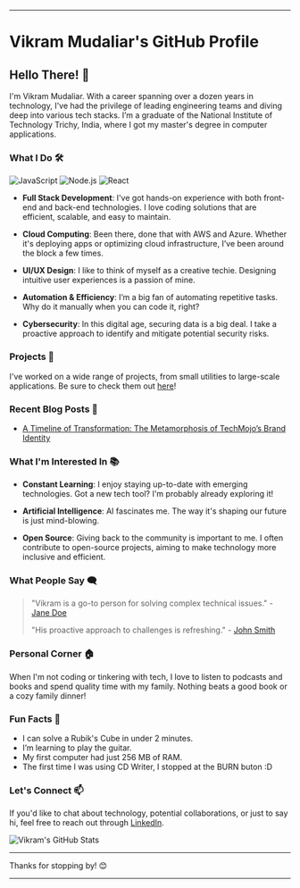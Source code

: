 
---

# Vikram Mudaliar's GitHub Profile

## Hello There! 👋

I'm Vikram Mudaliar. With a career spanning over a dozen years in technology, I've had the privilege of leading engineering teams and diving deep into various tech stacks. I’m a graduate of the National Institute of Technology Trichy, India, where I got my master's degree in computer applications.

### What I Do 🛠️

![JavaScript](https://img.shields.io/badge/-JavaScript-black?style=flat-square&logo=javascript)
![Node.js](https://img.shields.io/badge/-Node.js-black?style=flat-square&logo=Node.js)
![React](https://img.shields.io/badge/-React-black?style=flat-square&logo=react)

- **Full Stack Development**: I've got hands-on experience with both front-end and back-end technologies. I love coding solutions that are efficient, scalable, and easy to maintain.
  
- **Cloud Computing**: Been there, done that with AWS and Azure. Whether it's deploying apps or optimizing cloud infrastructure, I’ve been around the block a few times.
  
- **UI/UX Design**: I like to think of myself as a creative techie. Designing intuitive user experiences is a passion of mine.

- **Automation & Efficiency**: I’m a big fan of automating repetitive tasks. Why do it manually when you can code it, right?

- **Cybersecurity**: In this digital age, securing data is a big deal. I take a proactive approach to identify and mitigate potential security risks.

### Projects 📂

I've worked on a wide range of projects, from small utilities to large-scale applications. Be sure to check them out [here](https://www.npmjs.com/~vikramudaliar)!

### Recent Blog Posts 📝
<!-- BLOG-POST-LIST:START -->
- [A Timeline of Transformation: The Metamorphosis of TechMojo’s Brand Identity](https://medium.com/techmojo/a-timeline-of-transformation-the-metamorphosis-of-techmojos-brand-identity-ea025a201628)
<!-- BLOG-POST-LIST:END -->

### What I'm Interested In 📚

- **Constant Learning**: I enjoy staying up-to-date with emerging technologies. Got a new tech tool? I'm probably already exploring it!

- **Artificial Intelligence**: AI fascinates me. The way it's shaping our future is just mind-blowing.

- **Open Source**: Giving back to the community is important to me. I often contribute to open-source projects, aiming to make technology more inclusive and efficient.

### What People Say 🗨️

> "Vikram is a go-to person for solving complex technical issues." - [Jane Doe](#)
> 
> "His proactive approach to challenges is refreshing." - [John Smith](#)

### Personal Corner 🏠

When I'm not coding or tinkering with tech, I love to listen to podcasts and books and spend quality time with my family. Nothing beats a good book or a cozy family dinner!

### Fun Facts 🌟

- I can solve a Rubik's Cube in under 2 minutes.
- I’m learning to play the guitar.
- My first computer had just 256 MB of RAM.
- The first time I was using CD Writer, I stopped at the BURN buton :D

### Let's Connect 📫

If you'd like to chat about technology, potential collaborations, or just to say hi, feel free to reach out through [LinkedIn](https://www.linkedin.com/in/vikramudaliar/).

![Vikram's GitHub Stats](https://github-readme-stats.vercel.app/api?username=vikrammudaliar&show_icons=true)

---

Thanks for stopping by! 😊

---
